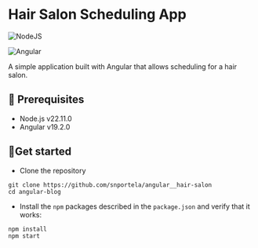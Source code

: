 # Hair Salon Scheduling App

![NodeJS](https://img.shields.io/badge/node.js-6DA55F?style=for-the-badge&logo=node.js&logoColor=white)

![Angular](https://img.shields.io/badge/angular-%23DD0031.svg?style=for-the-badge&logo=angular&logoColor=white)

A simple application built with Angular that allows scheduling for a hair salon. 

## 📝 Prerequisites

- Node.js v22.11.0
- Angular v19.2.0

## 🚀Get started

- Clone the repository

```
git clone https://github.com/snportela/angular__hair-salon
cd angular-blog
```

- Install the `npm` packages described in the `package.json` and verify that it works:

```
npm install
npm start
```